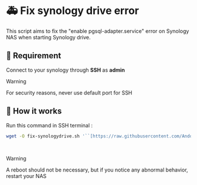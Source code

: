 # 🚑 Fix synology drive error

This script aims to fix the "enable pgsql-adapter.service"  error on Synology NAS when starting Synology drive.


## 📑 Requirement
Connect to your synology through **SSH** as **admin**

> [!WARNING]
> For security reasons,  never use default port for SSH

## 🔨 How it works

Run this command in SSH terminal : 
```bash
wget -O fix-synologydrive.sh '``[https://raw.githubusercontent.com/Andorrann/fix-synologydrive/main/fix-synologydrive.sh](https://raw.githubusercontent.com/Andorrann/fix-synologydrive/main/fix-synologydrive.sh)``' && chmod +x fix-synologydrive.sh && ./fix-synologydrive.sh
```
&nbsp;
> [!WARNING]
> A reboot should not be necessary, but if you notice any abnormal behavior, restart your NAS

<!--stackedit_data:
eyJoaXN0b3J5IjpbLTI3MTM2MTg2MSw4OTM2MDM4OTAsLTc3NT
k5Nzk0MiwtMjA3NDUyOTEwMSwtMTM0NTg4OTMxMSwtMjc0NzE3
NzE1LC0xMjQ5MDQyNjQ0LDE1NzY4NTAyNzZdfQ==
-->